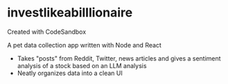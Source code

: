 # investlikeabilllionaire
Created with CodeSandbox

A pet data collection app written with Node and React

 - Takes "posts" from Reddit, Twitter, news articles and gives a sentiment analysis of a stock based on an LLM analysis
 - Neatly organizes data into a clean UI
